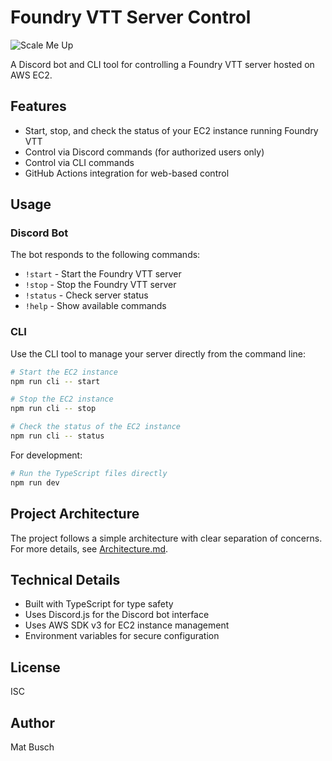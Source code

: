 # Foundry VTT Server Control

![Scale Me Up](scale-me-up.jpg)

A Discord bot and CLI tool for controlling a Foundry VTT server hosted on AWS EC2.

## Features

- Start, stop, and check the status of your EC2 instance running Foundry VTT
- Control via Discord commands (for authorized users only)
- Control via CLI commands
- GitHub Actions integration for web-based control

## Usage

### Discord Bot

The bot responds to the following commands:
- `!start` - Start the Foundry VTT server
- `!stop` - Stop the Foundry VTT server
- `!status` - Check server status
- `!help` - Show available commands

### CLI

Use the CLI tool to manage your server directly from the command line:

```bash
# Start the EC2 instance
npm run cli -- start

# Stop the EC2 instance
npm run cli -- stop

# Check the status of the EC2 instance
npm run cli -- status
```

For development:
```bash
# Run the TypeScript files directly
npm run dev
```

## Project Architecture

The project follows a simple architecture with clear separation of concerns. For more details, see [Architecture.md](Architecture.md).

## Technical Details

- Built with TypeScript for type safety
- Uses Discord.js for the Discord bot interface
- Uses AWS SDK v3 for EC2 instance management
- Environment variables for secure configuration

## License

ISC

## Author

Mat Busch
